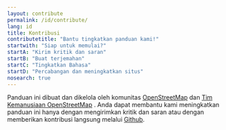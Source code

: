 ```yaml
---
layout: contribute
permalink: /id/contribute/
lang: id
title: Kontribusi
contributetitle: "Bantu tingkatkan panduan kami!"
startwith: "Siap untuk memulai?"
startA: "Kirim kritik dan saran"
startB: "Buat terjemahan"
startC: "Tingkatkan Bahasa"
startD: "Percabangan dan meningkatkan situs"
nosearch: true
---
```

Panduan ini dibuat dan dikelola oleh komunitas [OpenStreetMap](http://www.openstreetmap.org/) dan [Tim Kemanusiaan OpenStreetMap](http://hotosm.org/) . Anda dapat membantu kami meningkatkan panduan ini hanya dengan mengirimkan kritik dan saran atau dengan memberikan kontribusi langsung melalui [Github](http://github.com/hotosm/learnosm).
